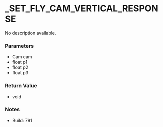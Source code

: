 # _SET_FLY_CAM_VERTICAL_RESPONSE

No description available.

### Parameters
* Cam cam
* float p1
* float p2
* float p3

### Return Value
* void

### Notes
* Build: 791

